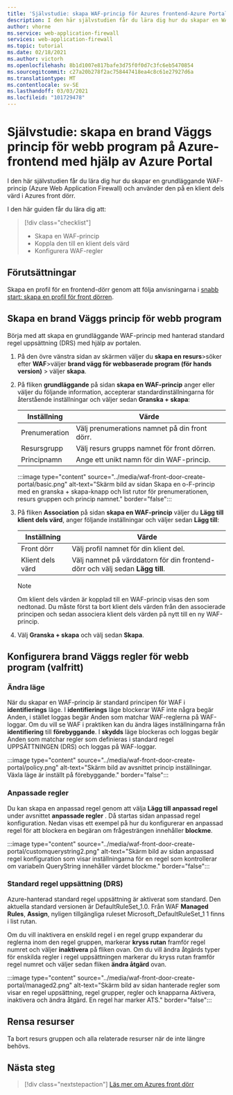 ```yaml
---
title: 'Självstudie: skapa WAF-princip för Azures frontend-Azure Portal'
description: I den här självstudien får du lära dig hur du skapar en WAF-princip (Web Application Firewall) med hjälp av Azure Portal.
author: vhorne
ms.service: web-application-firewall
services: web-application-firewall
ms.topic: tutorial
ms.date: 02/18/2021
ms.author: victorh
ms.openlocfilehash: 8b1d1007e817bafe3d75f0f0d7c3fc6eb5470854
ms.sourcegitcommit: c27a20b278f2ac758447418ea4c8c61e27927d6a
ms.translationtype: MT
ms.contentlocale: sv-SE
ms.lasthandoff: 03/03/2021
ms.locfileid: "101729478"
---
```

# <a name="tutorial-create-a-web-application-firewall-policy-on-azure-front-door-using-the-azure-portal"></a>Självstudie: skapa en brand Väggs princip för webb program på Azure-frontend med hjälp av Azure Portal

I den här självstudien får du lära dig hur du skapar en grundläggande WAF-princip (Azure Web Application Firewall) och använder den på en klient dels värd i Azures front dörr.

I den här guiden får du lära dig att:

> [!div class="checklist"]
> * Skapa en WAF-princip
> * Koppla den till en klient dels värd
> * Konfigurera WAF-regler

## <a name="prerequisites"></a>Förutsättningar

Skapa en profil för en frontend-dörr genom att följa anvisningarna i [snabb start: skapa en profil för front dörren](../../frontdoor/quickstart-create-front-door.md). 

## <a name="create-a-web-application-firewall-policy"></a>Skapa en brand Väggs princip för webb program

Börja med att skapa en grundläggande WAF-princip med hanterad standard regel uppsättning (DRS) med hjälp av portalen. 

1. På den övre vänstra sidan av skärmen väljer du **skapa en resurs**>söker efter **WAF**>väljer **brand vägg för webbaserade program (för hands version)** > väljer **skapa**.
2. På fliken **grundläggande** på sidan **skapa en WAF-princip** anger eller väljer du följande information, accepterar standardinställningarna för återstående inställningar och väljer sedan **Granska + skapa**:

    | Inställning                 | Värde                                              |
    | ---                     | ---                                                |
    | Prenumeration            |Välj prenumerations namnet på din front dörr.|
    | Resursgrupp          |Välj resurs grupps namnet för front dörren.|
    | Principnamn             |Ange ett unikt namn för din WAF-princip.|

   :::image type="content" source="../media/waf-front-door-create-portal/basic.png" alt-text="Skärm bild av sidan Skapa en o-F-princip med en granska + skapa-knapp och list rutor för prenumerationen, resurs gruppen och princip namnet." border="false":::

3. På fliken **Association** på sidan **skapa en WAF-princip** väljer du **Lägg till klient dels värd**, anger följande inställningar och väljer sedan **Lägg till**:

    | Inställning                 | Värde                                              |
    | ---                     | ---                                                |
    | Front dörr              | Välj profil namnet för din klient del.|
    | Klient dels värd           | Välj namnet på värddatorn för din frontend-dörr och välj sedan **Lägg till**.|
    
    > [!NOTE]
    > Om klient dels värden är kopplad till en WAF-princip visas den som nedtonad. Du måste först ta bort klient dels värden från den associerade principen och sedan associera klient dels värden på nytt till en ny WAF-princip.
1. Välj **Granska + skapa** och välj sedan **Skapa**.

## <a name="configure-web-application-firewall-rules-optional"></a>Konfigurera brand Väggs regler för webb program (valfritt)

### <a name="change-mode"></a>Ändra läge

När du skapar en WAF-princip är standard principen för WAF i **identifierings** läge. I **identifierings** läge blockerar WAF inte några begär Anden, i stället loggas begär Anden som matchar WAF-reglerna på WAF-loggar.
Om du vill se WAF i praktiken kan du ändra läges inställningarna från **identifiering** till **förebyggande**. I **skydds** läge blockeras och loggas begär Anden som matchar regler som definieras i standard regel UPPSÄTTNINGEN (DRS) och loggas på WAF-loggar.

 :::image type="content" source="../media/waf-front-door-create-portal/policy.png" alt-text="Skärm bild av avsnittet princip inställningar. Växla läge är inställt på förebyggande." border="false":::

### <a name="custom-rules"></a>Anpassade regler

Du kan skapa en anpassad regel genom att välja **Lägg till anpassad regel** under avsnittet **anpassade regler** . Då startas sidan anpassad regel konfiguration. Nedan visas ett exempel på hur du konfigurerar en anpassad regel för att blockera en begäran om frågesträngen innehåller **blockme**.

:::image type="content" source="../media/waf-front-door-create-portal/customquerystring2.png" alt-text="Skärm bild av sidan anpassad regel konfiguration som visar inställningarna för en regel som kontrollerar om variabeln QueryString innehåller värdet blockme." border="false":::

### <a name="default-rule-set-drs"></a>Standard regel uppsättning (DRS)

Azure-hanterad standard regel uppsättning är aktiverat som standard. Den aktuella standard versionen är DefaultRuleSet_1.0. Från WAF **Managed Rules**, **Assign**, nyligen tillgängliga ruleset Microsoft_DefaultRuleSet_1 1 finns i list rutan.

Om du vill inaktivera en enskild regel i en regel grupp expanderar du reglerna inom den regel gruppen, markerar **kryss rutan** framför regel numret och väljer **inaktivera** på fliken ovan. Om du vill ändra åtgärds typer för enskilda regler i regel uppsättningen markerar du kryss rutan framför regel numret och väljer sedan fliken **ändra åtgärd** ovan.

 :::image type="content" source="../media/waf-front-door-create-portal/managed2.png" alt-text="Skärm bild av sidan hanterade regler som visar en regel uppsättning, regel grupper, regler och knapparna Aktivera, inaktivera och ändra åtgärd. En regel har marker ATS." border="false":::

## <a name="clean-up-resources"></a>Rensa resurser

Ta bort resurs gruppen och alla relaterade resurser när de inte längre behövs.

## <a name="next-steps"></a>Nästa steg

> [!div class="nextstepaction"]
> [Läs mer om Azures front dörr](../../frontdoor/front-door-overview.md)
